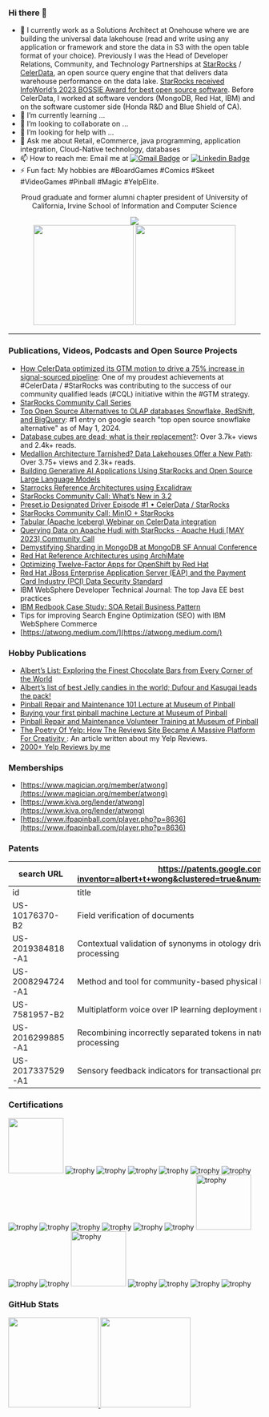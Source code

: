 ### Hi there 👋

- 🔭 I currently work as a Solutions Architect at Onehouse where we are building the universal data lakehouse (read and write using any application or framework and store the data in S3 with the open table format of your choice). Previously I was the Head of Developer Relations, Community, and Technology Partnerships at <a href=http://starrocks.io>StarRocks</a> / <a href=http://celerdata.com>CelerData</a>, an open source query engine that that delivers data warehouse performance on the data lake.  [StarRocks received InfoWorld’s 2023 BOSSIE Award for best open source software](https://www.infoworld.com/article/3709196/the-best-open-source-software-of-2023.html).  Before CelerData, I worked at software vendors (MongoDB, Red Hat, IBM) and on the software customer side (Honda R&D and Blue Shield of CA). 
- 🌱 I’m currently learning ...
- 👯 I’m looking to collaborate on ...
- 🤔 I’m looking for help with ...
- 💬 Ask me about Retail, eCommerce, java programming, application integration, Cloud-Native technology, databases
- 📫 How to reach me: Email me at [![Gmail Badge](https://img.shields.io/badge/-Gmail-c14438?style=flat&logo=Gmail&logoColor=white&link=mailto:atwong@alumni.uci.edu)](mailto:atwong@alumni.uci.edu) or [![Linkedin Badge](https://img.shields.io/badge/-LinkedIn-blue?style=flat&logo=Linkedin&logoColor=white&link=https://linkedin.com/in/atwong)](https://linkedin.com/in/atwong)
- ⚡ Fun fact: My hobbies are #BoardGames #Comics #Skeet #VideoGames #Pinball #Magic #YelpElite.

<div align="center">
  Proud graduate and former alumni chapter president of University of California, Irvine School of Information and Computer Science<p></p><a href=http://ics.uci.edu><img src="http://ics.uci.edu/wp-content/uploads/2020/06/logo-fullcolor.svg"></a>
</div>

<div align="center">
  <img width=200 src=https://ikonick.com/cdn/shop/files/monopolynew-successfinal_canvas_canvas-vertical_800x800_f3dbc499-4da7-4485-a7a9-b5c47f6ceb30_640x640_crop_center.jpg?v=1684518324>
  <img width=200 src=https://ikonick.com/cdn/shop/files/monopolynew-happinessfinal_canvas_canvas-vertical_800x800_ca0527a5-96e3-464c-ad3f-31034d882516_640x640_crop_center.jpg?v=1685519551>
</div>
  
---

### Publications, Videos, Podcasts and Open Source Projects

- [How CelerData optimized its GTM motion to drive a 75% increase in signal-sourced pipeline](https://www.commonroom.io/customers/celerdata-optimized-go-to-market/): One of my proudest achievements at #CelerData / #StarRocks was contributing to the success of our community qualified leads (#CQL) initiative within the #GTM strategy.
- [StarRocks Community Call Series](https://www.youtube.com/playlist?list=PL0eWwaesODdjCFR9ZkOGEKmuaEowo6lVJ)
- [Top Open Source Alternatives to OLAP databases Snowflake, RedShift, and BigQuery](https://atwong.medium.com/top-open-source-alternatives-to-olap-databases-snowflake-redshift-and-bigquery-21b4f0f0cd31): #1 entry on google search "top open source snowflake alternative" as of May 1, 2024.
- [Database cubes are dead; what is their replacement?](https://atwong.medium.com/database-cubes-are-dead-what-is-their-replacement-999a0014f32c): Over 3.7k+ views and 2.4k+ reads.
- [Medallion Architecture Tarnished? Data Lakehouses Offer a New Path](https://blog.devgenius.io/medallion-architecture-tarnished-data-lakehouses-offer-a-new-path-384402f63892): Over 3.75+ views and 2.3k+ reads.
- [Building Generative AI Applications Using StarRocks and Open Source Large Language Models](https://medium.com/@atwong/building-generative-ai-applications-using-starrocks-and-open-source-large-language-models-55ecd85733c3)
- [Starrocks Reference Architectures using Excalidraw](https://github.com/StarRocks/starrocks-reference-architecture)
- [StarRocks Community Call: What’s New in 3.2](https://www.youtube.com/watch?v=2h8cL8KWQf8&ab_channel=CelerData)
- [Preset.io Designated Driver Episode #1 • CelerData / StarRocks](https://podcasts.apple.com/us/podcast/designated-driver-episode-1-celerdata-starrocks/id1612532253?i=1000642704018)
- [StarRocks Community Call: MinIO + StarRocks](https://www.youtube.com/watch?v=-aZ2O2ADzd4&pp=ygUPc3RhcnJvY2tzIG1pbmlv)
- [Tabular (Apache Iceberg) Webinar on CelerData integration](https://www.youtube.com/watch?v=bAmcTrX7hCI)
- [Querying Data on Apache Hudi with StarRocks - Apache Hudi [MAY 2023] Community Call](https://www.youtube.com/watch?v=k5QmB4wmef4)
- [Demystifying Sharding in MongoDB at MongoDB SF Annual Conference](https://www.youtube.com/watch?v=8sk75-6W0ik)
- [Red Hat Reference Architectures using ArchiMate](https://github.com/alberttwong/archi_cloudnative)
- <a href="https://access.redhat.com/articles/1752483">Optimizing Twelve-Factor Apps for OpenShift by Red Hat</a>
- [Red Hat JBoss Enterprise Application Server (EAP) and the Payment Card Industry (PCI) Data Security Standard](https://access.redhat.com/articles/1752303)
- IBM WebSphere Developer Technical Journal: The top Java EE best practices
- [IBM Redbook Case Study: SOA Retail Business Pattern](https://www.redbooks.ibm.com/abstracts/redp4459.html)
- Tips for improving Search Engine Optimization (SEO) with IBM WebSphere Commerce
- [https://atwong.medium.com/](https://atwong.medium.com/)

### Hobby Publications

- [Albert’s List: Exploring the Finest Chocolate Bars from Every Corner of the World](https://atwong.medium.com/alberts-list-exploring-the-finest-chocolate-bars-from-every-corner-of-the-world-c6416238c5ab)
- [Albert’s list of best Jelly candies in the world; Dufour and Kasugai leads the pack!](https://atwong.medium.com/alberts-list-of-best-jelly-candies-3e397a8920b2)
- [Pinball Repair and Maintenance 101 Lecture at Museum of Pinball](https://docs.google.com/presentation/d/1T9z1QIHAD7Zl5FpS5IQhta5uxkN7DPXekaHhy5TNbjw/edit?usp=sharing)
- [Buying your first pinball machine Lecture at Museum of Pinball](https://docs.google.com/presentation/d/1wUIPCzpBDDeMunf6jlm1nsliLmKEkopaO2un71k-VRY/edit?usp=sharing)
- [Pinball Repair and Maintenance Volunteer Training at Museum of Pinball](https://docs.google.com/presentation/d/1oC25QkdXRiDE6xf_GV9VyxjrAdF7jf9XYIGuXxUgEgs/edit?usp=sharing)
- [The Poetry Of Yelp: How The Reviews Site Became A Massive Platform For Creativity
](https://www.fastcompany.com/3039952/the-poetry-of-yelp-how-the-reviews-site-became-a-massive-platform-for-c): An article written about my Yelp Reviews.
- [2000+ Yelp Reviews by me](https://www.yelp.com/user_details?userid=j5ezF5mEGpnDwdTmAHci7Q)

### Memberships
- [https://www.magician.org/member/atwong](https://www.magician.org/member/atwong)
- [https://www.kiva.org/lender/atwong](https://www.kiva.org/lender/atwong)
- [https://www.ifpapinball.com/player.php?p=8636](https://www.ifpapinball.com/player.php?p=8636)

### Patents

|search URL      |<a href="https://patents.google.com/?inventor=albert+t+wong&clustered=true&num=25&oq=albert+t+wong">https://patents.google.com/?inventor=albert+t+wong&clustered=true&num=25&oq=albert+t+wong</a>|
|----------------|----------------------------------------------------------------------------------------|
|id	|title        |                                                                                        |
|US-10176370-B2	|Field verification of documents |                                                                                        |
|US-2019384818-A1	|Contextual validation of synonyms in otology driven natural language processing |                                                                                        |
|US-2008294724-A1	|Method and tool for community-based physical location awareness |                                                                                        |
|US-7581957-B2	|Multiplatform voice over IP learning deployment methodology |                                                                                        |
|US-2016299885-A1	|Recombining incorrectly separated tokens in natural language processing |                                                                                        |
|US-2017337529-A1	|Sensory feedback indicators for transactional processes |                                                                                        |


### Certifications

<p align=""> 
  <img src="https://api.accredible.com/v1/frontend/credential_website_embed_image/badge/102937050" height=110 />
  <img src="https://images.credly.com/size/110x110/images/6ba6b707-b2cc-4cd7-915e-0fed722885c3/image.png" alt="trophy" />
  <img src="https://images.credly.com/size/110x110/images/34bc0014-2add-4516-98ba-984596c5538b/image.png" alt="trophy" />
  <img src="https://images.credly.com/size/110x110/images/28452e24-9165-415a-9a06-80dbb835f08d/image.png" alt="trophy" />

  <img src="https://images.credly.com/size/110x110/images/6096167c-91fd-4e74-bc85-d2100672fef7/image.png" alt="trophy" />
  
  <img src="https://images.credly.com/size/110x110/images/fdac57a1-cecc-4790-89da-ac5e6121fef1/image.png" alt="trophy" />
  <img src="https://images.credly.com/size/110x110/images/572de0ba-2c59-4816-a59d-b0e1687e45ee/image.png" alt="trophy" />
  <img src="https://images.credly.com/size/110x110/images/19c4e804-54fe-4857-b022-7cfd5520596c/image.png" alt="trophy" />
  <img src="https://images.credly.com/size/110x110/images/b6cf67d4-0533-495b-acfe-9d08bb50bef1/image.png" alt="trophy" />
  <img src="https://images.credly.com/size/110x110/images/2f835cd9-20d9-4251-b478-d4b17814b850/image.png" alt="trophy" />  
  <img src="https://images.credly.com/size/110x110/images/1dd8824f-d6b6-4967-906a-7bd3c0063fae/image.png" alt="trophy" />
  <img src="https://images.credly.com/size/110x110/images/b72dbd4d-654b-499e-96cf-23c2e479ed5a/image.png" alt="trophy" />
  <img src="https://images.credly.com/size/110x110/images/f9b4de93-3647-41b9-a29c-9da66464a277/image.png" alt="trophy" />

  <img height=110 src="https://www.scrumalliance.org/ScrumRedesignDEVSite/media/ScrumAllianceMedia/Certification%20Badges/Official/SAI_BadgeSizes_DigitalBadging_CSM.png" alt="trophy" /> 

  <img src="https://images.credly.com/size/110x110/images/fccd2435-08a7-4e26-a923-dc17fa92fa04/WebSphere_Application_Server_Network_Deployment_V9.0.png" alt="trophy" />
  <img src="https://images.credly.com/size/110x110/images/539cfbad-02d0-40c9-87d9-42a3b80af4cd/Integration_Bus_v10.0.png" alt="trophy" />
  <!-- img src="https://images.credly.com/size/110x110/images/d4028bc5-20d4-41ca-867c-954fadebd456/IBM_MQ_Developer_Essentials.png" alt="trophy" / -->
  <img height=110 src="https://images.credly.com/size/110x110/images/4a14f9a0-96c5-4863-a08a-0927adfcb2f9/Commerce_-_WebSphere_Found_-_v7.png" alt="trophy" />

  <img src="https://images.credly.com/size/110x110/images/be7f90cd-f3ac-4e0d-82c4-0aa5e78e7918/Architect-Experienced.png" alt="trophy" />
  <img src="https://images.credly.com/size/110x110/images/50eb2436-5a87-4357-8893-7920aabe3a5f/Parent-Issuance.png" alt="trophy" />
  <img src="https://images.credly.com/size/110x110/images/a51e9d79-63ac-4cd4-9856-08029d087014/Team-SD.png" alt="trophy" />

  <img src="https://images.credly.com/size/110x110/images/6c9b2a4b-91d5-4093-919a-7eb81cfe74ba/ITIL_Foundation.png" alt="trophy" />
</p>

### GitHub Stats

<div align="left">
  <a href="https://github.com/alberttwong">
  <img height="180em" src="https://github-readme-stats.vercel.app/api?username=alberttwong&show_icons=true&count_private=true"/>
  <img height="180em" src="https://github-readme-stats.vercel.app/api/top-langs/?username=alberttwong&layout=compact&langs_count=7"/>
</div>
